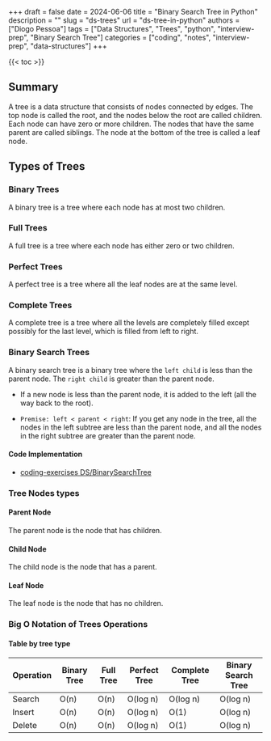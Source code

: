 +++
draft = false
date = 2024-06-06
title = "Binary Search Tree in Python"
description = ""
slug = "ds-trees"
url = "ds-tree-in-python"
authors = ["Diogo Pessoa"]
tags = ["Data Structures", "Trees", "python", "interview-prep", "Binary Search Tree"]
categories = ["coding", "notes", "interview-prep", "data-structures"]
+++

{{< toc >}}

## Summary

A tree is a data structure that consists of nodes connected by edges. The top node is
called the root, and the nodes below the root are called children. Each node can have
zero or more children. The nodes that have the same parent are called siblings. The node
at the bottom of the tree is called a leaf node.

## Types of Trees

### Binary Trees

A binary tree is a tree where each node has at most two children.

### Full Trees

A full tree is a tree where each node has either zero or two children.

### Perfect Trees

A perfect tree is a tree where all the leaf nodes are at the same level.

### Complete Trees

A complete tree is a tree where all the levels are completely filled except possibly for
the last level, which is filled from left to right.

### Binary Search Trees

A binary search tree is a binary tree where the `left child` is less than the parent
node. The `right child` is greater than the parent node.

* If a new node is less than the parent node, it is added to the left (all the way back
  to the root).

* `Premise: left < parent < right`: If you get any node in the tree, all the nodes in
  the left subtree are less than the parent node, and all the nodes in the right subtree
  are greater than the parent node.

#### Code Implementation

* [coding-exercises DS/BinarySearchTree](https://github.com/diogo-pessoa/coding-exercises-for-interviews/blob/main/dataStructures/tree/BinarySearchTree.py)

### Tree Nodes types

#### Parent Node

The parent node is the node that has children.

#### Child Node

The child node is the node that has a parent.

#### Leaf Node

The leaf node is the node that has no children.


### Big O Notation of Trees Operations

#### Table by tree type

| Operation | Binary Tree | Full Tree | Perfect Tree | Complete Tree | Binary Search Tree |
|-----------|-------------|-----------|--------------|---------------|--------------------|
| Search    | O(n)        | O(n)      | O(log n)     | O(log n)      | O(log n)           |
| Insert    | O(n)        | O(n)      | O(log n)     | O(1)          | O(log n)           |
| Delete    | O(n)        | O(n)      | O(log n)     | O(1)          | O(log n)           |

